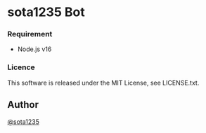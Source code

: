 sota1235 Bot
====

### Requirement

- Node.js v16

### Licence

This software is released under the MIT License, see LICENSE.txt.

## Author

[@sota1235](https://github.com/sota1235)
